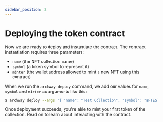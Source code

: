 ```yaml
---
sidebar_position: 2
---
```


# Deploying the token contract

Now we are ready to deploy and instantiate the contract. The contract instantiation requires three parameters:

- `name` (the NFT collection name)
- `symbol` (a token symbol to represent it)
- `minter` (the wallet address allowed to mint a new NFT using this contract)

When we run the `archway deploy` command, we add our values for `name`, `symbol` and `minter` as arguments like this:

```bash
$ archway deploy --args '{ "name": "Test Collection", "symbol": "NFTEST", "minter": "archway1znhxr5j4ty5rz09z49thrj7gnxpm9jl5nnmvjx" }'
```

Once deployment succeeds, you're able to mint your first token of the collection. Read on to learn about interacting with the contract.